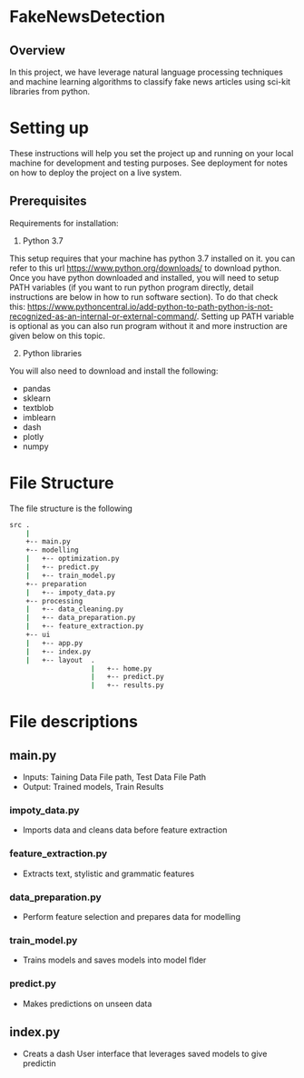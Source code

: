 # FakeNewsDetection

## Overview
In this project, we have leverage natural language processing techniques and machine learning algorithms to classify fake news articles using sci-kit libraries from python.

# Setting up
These instructions will help you set the project up and running on your local machine for development and testing purposes. See deployment for notes on how to deploy the project on a live system.

## Prerequisites

Requirements for installation:

1. Python 3.7

This setup requires that your machine has python 3.7 installed on it. you can refer to this url https://www.python.org/downloads/ to download python. Once you have python downloaded and installed, you will need to setup PATH variables (if you want to run python program directly, detail instructions are below in how to run software section). To do that check this: https://www.pythoncentral.io/add-python-to-path-python-is-not-recognized-as-an-internal-or-external-command/. Setting up PATH variable is optional as you can also run program without it and more instruction are given below on this topic.
    
2. Python libraries 

You will also need to download and install the following:
  - pandas
  - sklearn
  - textblob
  - imblearn
  - dash
  - plotly
  - numpy

# File Structure

The file structure is the following

```bash
src .
    |
    +-- main.py
    +-- modelling
    |   +-- optimization.py
    |   +-- predict.py
    |   +-- train_model.py
    +-- preparation
    |   +-- impoty_data.py
    +-- processing
    |   +-- data_cleaning.py
    |   +-- data_preparation.py
    |   +-- feature_extraction.py
    +-- ui
    |   +-- app.py
    |   +-- index.py
    |   +-- layout  .
                    |   +-- home.py 
                    |   +-- predict.py
                    |   +-- results.py
```

# File descriptions

## main.py
- Inputs: Taining Data File path, Test Data File Path
- Output: Trained models, Train Results

### impoty_data.py
- Imports data and cleans data before feature extraction

### feature_extraction.py
- Extracts text, stylistic and grammatic features

### data_preparation.py
- Perform feature selection and prepares data for modelling

### train_model.py
- Trains models and saves models into model flder

### predict.py
- Makes predictions on unseen data 

## index.py
- Creats a dash User interface that leverages saved models to give predictin
